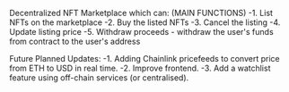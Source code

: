 Decentralized NFT Marketplace which can: (MAIN FUNCTIONS)
    -1. List NFTs on the marketplace
    -2. Buy the listed NFTs
    -3. Cancel the listing
    -4. Update listing price
    -5. Withdraw proceeds - withdraw the user's funds from contract to the user's address

Future Planned Updates:
    -1. Adding Chainlink pricefeeds to convert price from ETH to USD in real time.
    -2. Improve frontend.
    -3. Add a watchlist feature using off-chain services (or centralised).